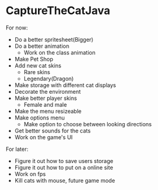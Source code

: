 # CaptureTheCatJava

For now:
- Do a better spritesheet(Bigger)
- Do a better animation
  - Work on the class animation
- Make Pet Shop
- Add new cat skins
    - Rare skins
    - Legendary(Dragon)
- Make storage with different cat displays
- Decorate the environment
- Make better player skins
    - Female and male
- Make the menu resizeable
- Make options menu
    - Make option to choose between looking directions
- Get better sounds for the cats
- Work on the game's UI

For later:
- Figure it out how to save users storage
- Figure it out how to put on a online site
- Work on fps
- Kill cats with mouse, future game mode

    